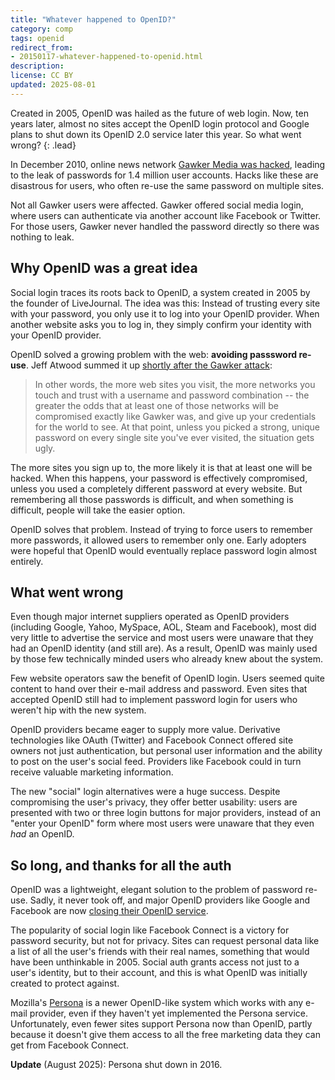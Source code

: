 ```yaml
---
title: "Whatever happened to OpenID?"
category: comp
tags: openid
redirect_from:
- 20150117-whatever-happened-to-openid.html
description: 
license: CC BY
updated: 2025-08-01
---
```


Created in 2005, OpenID was hailed as the future of web login. Now,
ten years later, almost no sites accept the OpenID login protocol
and Google plans to shut down its OpenID 2.0 service later this year.
So what went wrong?
{: .lead}

In December 2010, online news network
[Gawker Media was hacked](http://lifehacker.com/5712785/faq-compromised-commenting-accounts-on-gawker-media), leading
to the leak of passwords for 1.4 million user accounts. Hacks like
these are disastrous for users, who often re-use the same password
on multiple sites.

Not all Gawker users were affected. Gawker offered social media login,
where users can authenticate via another account like Facebook or
Twitter. For those users, Gawker never handled the password directly
so there was nothing to leak.

## Why OpenID was a great idea

Social login traces its roots back to OpenID, a system created in 2005
by the founder of LiveJournal. The idea was this: Instead of trusting
every site with your password, you only use it to log into your
OpenID provider. When another website asks you to log in, they simply
confirm your identity with your OpenID provider.

OpenID solved a growing problem with the web: __avoiding passsword
re-use__. Jeff Atwood summed it up [shortly after the Gawker attack](https://blog.codinghorror.com/the-dirty-truth-about-web-passwords/):

> In other words, the more web sites you visit, the more networks you
> touch and trust with a username and password combination -- the
> greater the odds that at least one of those networks will be
> compromised exactly like Gawker was, and give up your credentials
> for the world to see. At that point, unless you picked a strong,
> unique password on every single site you've ever visited, the
> situation gets ugly.

The more sites you sign up to, the more likely it is that at least one
will be hacked. When this happens, your password is effectively
compromised, unless you used a completely different password at every
website. But remembering all those passwords is difficult, and when
something is difficult, people will take the easier option.

OpenID solves that problem. Instead of trying to force users to remember
more passwords, it allowed users to remember only one. Early
adopters were hopeful that OpenID would eventually replace password
login almost entirely.

## What went wrong

Even though major internet suppliers operated as OpenID providers
(including Google, Yahoo, MySpace, AOL, Steam and Facebook), most
did very little to advertise the service and most users were unaware
that they had an OpenID identity (and still are). As a result,
OpenID was mainly used by those few technically minded users who
already knew about the system.

Few website operators saw the benefit of OpenID login. Users seemed
quite content to hand over their e-mail address and password. Even
sites that accepted OpenID still had to implement password login for
users who weren't hip with the new system.

OpenID providers became eager to supply more value. Derivative
technologies like OAuth (Twitter) and Facebook Connect offered
site owners not just authentication, but personal user information
and the ability to post on the user's social feed. Providers like
Facebook could in turn receive valuable marketing information.

The new "social" login alternatives were a huge success. Despite
compromising the user's privacy, they offer better usability:
users are presented with two or three login buttons for major
providers, instead of an "enter your OpenID" form where most
users were unaware that they even _had_ an OpenID.

## So long, and thanks for all the auth

OpenID was a lightweight, elegant solution to the problem of password
re-use. Sadly, it never took off, and major OpenID providers like
Google and Facebook are now [closing their OpenID service](https://developers.google.com/+/api/auth-migration).

The popularity of social login like Facebook Connect is a victory for
password security, but not for privacy. Sites can request personal data
like a list of all the user's friends with their real names, something
that would have been unthinkable in 2005. Social auth grants access not
just to a user's identity, but to their account, and this is what OpenID
was initially created to protect against.

Mozilla's [Persona](https://www.persona.org) is a newer OpenID-like
system which works with any e-mail provider, even if they haven't
yet implemented the Persona service. Unfortunately, even fewer sites
support Persona now than OpenID, partly because it doesn't give them
access to all the free marketing data they can get from
Facebook Connect.

**Update** (August 2025): Persona shut down in 2016.
